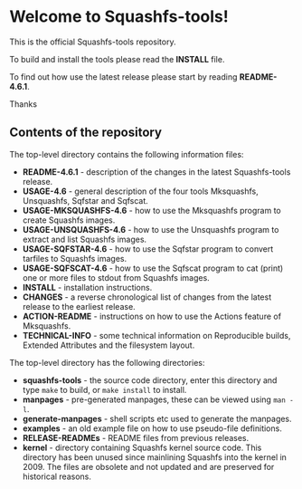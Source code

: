 # Welcome to Squashfs-tools!

This is the official Squashfs-tools repository.

To build and install the tools please read the **INSTALL** file.

To find out how use the latest release please start by reading **README-4.6.1**.

Thanks

## Contents of the repository

The top-level directory contains the following information files:

* **README-4.6.1** - description of the changes in the latest Squashfs-tools release.
* **USAGE-4.6** - general description of the four tools Mksquashfs, Unsquashfs, Sqfstar and Sqfscat.
* **USAGE-MKSQUASHFS-4.6** - how to use the Mksquashfs program to create Squashfs images.
* **USAGE-UNSQUASHFS-4.6** - how to use the Unsquashfs program to extract and list Squashfs images.
* **USAGE-SQFSTAR-4.6** - how to use the Sqfstar program to convert tarfiles to Squashfs images.
* **USAGE-SQFSCAT-4.6** - how to use the Sqfscat program to cat (print) one or more files to stdout from Squashfs images.
* **INSTALL** - installation instructions.
* **CHANGES** - a reverse chronological list of changes from the latest release to the earliest release.
* **ACTION-README** - instructions on how to use the Actions feature of Mksquashfs.
* **TECHNICAL-INFO** - some technical information on Reproducible builds, Extended Attributes and the filesystem layout.

The top-level directory has the following directories:

* **squashfs-tools** - the source code directory, enter this directory and type `make` to build, or `make install` to install.
* **manpages** - pre-generated manpages, these can be viewed using `man -l`.
* **generate-manpages** - shell scripts etc used to generate the manpages.
* **examples** - an old example file on how to use pseudo-file definitions.
* **RELEASE-READMEs** - README files from previous releases.
* **kernel** - directory containing Squashfs kernel source code.  This directory has been unused since mainlining Squashfs into the kernel in 2009.  The files are obsolete and not updated and are preserved for historical reasons.

